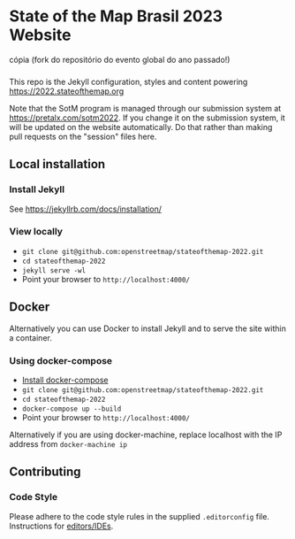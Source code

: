 # State of the Map Brasil 2023 Website

  cópia (fork do repositório do evento global do ano passado!)

###

This repo is the Jekyll configuration, styles and content powering https://2022.stateofthemap.org

Note that the SotM program is managed through our submission system at https://pretalx.com/sotm2022. If you change it on the submission system, it will be updated on the website automatically. Do that rather than making pull requests on the "session" files here.

## Local installation

### Install Jekyll

See https://jekyllrb.com/docs/installation/

### View locally

* `git clone git@github.com:openstreetmap/stateofthemap-2022.git`
* `cd stateofthemap-2022`
* `jekyll serve -wl`
* Point your browser to `http://localhost:4000/`

## Docker

Alternatively you can use Docker to install Jekyll and to serve the site within a container.

### Using docker-compose

* [Install docker-compose](https://docs.docker.com/compose/install/)
* `git clone git@github.com:openstreetmap/stateofthemap-2022.git`
* `cd stateofthemap-2022`
* `docker-compose up --build`
* Point your browser to `http://localhost:4000/`

Alternatively if you are using docker-machine, replace localhost with the IP address from `docker-machine ip`

## Contributing

### Code Style

Please adhere to the code style rules in the supplied `.editorconfig` file. Instructions for [editors/IDEs](https://editorconfig.org/#download).
